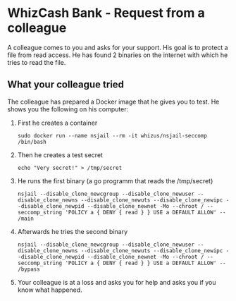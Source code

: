 # WhizCash Bank - Request from a colleague

A colleague comes to you and asks for your support. His goal is to protect a file from read access. He has found 2 binaries on the internet with which he tries to read the file.

## What your colleague tried

The colleague has prepared a Docker image that he gives you to test. He shows you the following on his computer:

1. First he creates a container

       sudo docker run --name nsjail --rm -it whizus/nsjail-seccomp /bin/bash
    
2. Then he creates a test secret

       echo "Very secret!" > /tmp/secret

3. He runs the first binary (a go programm that reads the /tmp/secret)

       nsjail --disable_clone_newcgroup --disable_clone_newuser --disable_clone_newns --disable_clone_newuts --disable_clone_newipc --disable_clone_newpid --disable_clone_newnet -Mo --chroot / --seccomp_string 'POLICY a { DENY { read } } USE a DEFAULT ALLOW' -- /main

4. Afterwards he tries the second binary
    
       nsjail --disable_clone_newcgroup --disable_clone_newuser --disable_clone_newns --disable_clone_newuts --disable_clone_newipc --disable_clone_newpid --disable_clone_newnet -Mo --chroot / --seccomp_string 'POLICY a { DENY { read } } USE a DEFAULT ALLOW' -- /bypass

5. Your colleague is at a loss and asks you for help and asks you if you know what happened.